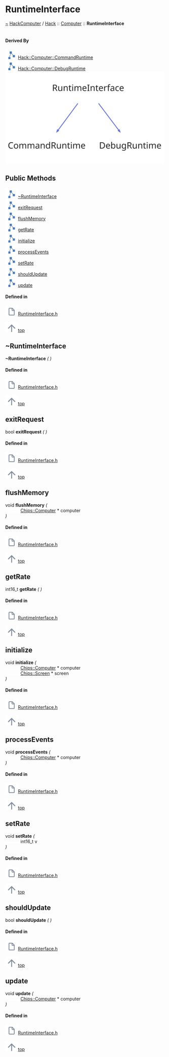 <a id="runtimeinterface"></a>
<h1>RuntimeInterface</h1>
<a id="a01224"></a>
<a href="https://github.com/CharlesCarley/HackComputer#~">~</a>
<a href="index.md#index">HackComputer</a>
<span class="inline-text">/</span>
<a href="a00900.md#hack">Hack</a>
<span class="inline-text">::</span>
<a href="a00910.md#computer">Computer</a>
<span class="inline-text">::</span>
<span class="bold-text"><b>RuntimeInterface</b></span>
<br/>
<br/>
<a id="derived-by"></a>
<h4>Derived By</h4>
<div class="icon-link">
<img src="../images/class.svg"/><a href="a01212.md#commandruntime">Hack::Computer::CommandRuntime</a>
</div>
<div class="icon-link">
<img src="../images/class.svg"/><a href="a01220.md#debugruntime">Hack::Computer::DebugRuntime</a>
</div>
<img src="../images/dot/internal-diagram-44.dot.svg"/><br/>
<a id="public-methods"></a>
<h2>Public Methods</h2>
<span class="icon-list-item"><a href="#~runtimeinterface" class="icon-list-item"><img src="../images/class.svg" class="icon-list-item"/><span class="icon-list-item">~RuntimeInterface</span>
</a>
</span>
<br/>
<span class="icon-list-item"><a href="#exitrequest" class="icon-list-item"><img src="../images/class.svg" class="icon-list-item"/><span class="icon-list-item">exitRequest</span>
</a>
</span>
<br/>
<span class="icon-list-item"><a href="#flushmemory" class="icon-list-item"><img src="../images/class.svg" class="icon-list-item"/><span class="icon-list-item">flushMemory</span>
</a>
</span>
<br/>
<span class="icon-list-item"><a href="#getrate" class="icon-list-item"><img src="../images/class.svg" class="icon-list-item"/><span class="icon-list-item">getRate</span>
</a>
</span>
<br/>
<span class="icon-list-item"><a href="#initialize" class="icon-list-item"><img src="../images/class.svg" class="icon-list-item"/><span class="icon-list-item">initialize</span>
</a>
</span>
<br/>
<span class="icon-list-item"><a href="#processevents" class="icon-list-item"><img src="../images/class.svg" class="icon-list-item"/><span class="icon-list-item">processEvents</span>
</a>
</span>
<br/>
<span class="icon-list-item"><a href="#setrate" class="icon-list-item"><img src="../images/class.svg" class="icon-list-item"/><span class="icon-list-item">setRate</span>
</a>
</span>
<br/>
<span class="icon-list-item"><a href="#shouldupdate" class="icon-list-item"><img src="../images/class.svg" class="icon-list-item"/><span class="icon-list-item">shouldUpdate</span>
</a>
</span>
<br/>
<span class="icon-list-item"><a href="#update" class="icon-list-item"><img src="../images/class.svg" class="icon-list-item"/><span class="icon-list-item">update</span>
</a>
</span>
<br/>
<a id="defined-in"></a>
<h4>Defined in</h4>
<span class="icon-list-item"><a href="https://github.com/CharlesCarley/HackComputer/blob/master/Source/Computer/RuntimeInterface.h#L29" class="icon-list-item"><img src="../images/file.svg" class="icon-list-item"/><span class="icon-list-item">RuntimeInterface.h</span>
</a>
</span>
<br/>
<br/>
<span class="icon-list-item"><a href="#runtimeinterface" class="icon-list-item"><img src="../images/jumpToTop.svg" class="icon-list-item"/><span class="icon-list-item">top</span>
</a>
</span>
<a id="~runtimeinterface"></a>
<h2>~RuntimeInterface</h2>
<span class="bold-text"><b>~RuntimeInterface</b></span>
<span class="italic-text"><i>(</i></span>
<span class="italic-text"><i>)</i></span>
<a id="defined-in"></a>
<h4>Defined in</h4>
<span class="icon-list-item"><a href="https://github.com/CharlesCarley/HackComputer/blob/master/Source/Computer/RuntimeInterface.h#L31" class="icon-list-item"><img src="../images/file.svg" class="icon-list-item"/><span class="icon-list-item">RuntimeInterface.h</span>
</a>
</span>
<br/>
<br/>
<span class="icon-list-item"><a href="#runtimeinterface" class="icon-list-item"><img src="../images/jumpToTop.svg" class="icon-list-item"/><span class="icon-list-item">top</span>
</a>
</span>
<br/>
<a id="exitrequest"></a>
<h2>exitRequest</h2>
<span class="inline-text">bool</span>
<span class="bold-text"><b>exitRequest</b></span>
<span class="italic-text"><i>(</i></span>
<span class="italic-text"><i>)</i></span>
<a id="defined-in"></a>
<h4>Defined in</h4>
<span class="icon-list-item"><a href="https://github.com/CharlesCarley/HackComputer/blob/master/Source/Computer/RuntimeInterface.h#L41" class="icon-list-item"><img src="../images/file.svg" class="icon-list-item"/><span class="icon-list-item">RuntimeInterface.h</span>
</a>
</span>
<br/>
<br/>
<span class="icon-list-item"><a href="#runtimeinterface" class="icon-list-item"><img src="../images/jumpToTop.svg" class="icon-list-item"/><span class="icon-list-item">top</span>
</a>
</span>
<br/>
<a id="flushmemory"></a>
<h2>flushMemory</h2>
<span class="inline-text">void</span>
<span class="bold-text"><b>flushMemory</b></span>
<span class="italic-text"><i>(</i></span>
<div class="paragraph">
<span class="paragraph"><img src="../images/horSpace24px.svg"/><a href="a01008.md#computer">Chips::Computer</a>
<span class="inline-text"> *</span>
<span class="inline-text">computer</span>
</span>
</div>
<span class="italic-text"><i>)</i></span>
<a id="defined-in"></a>
<h4>Defined in</h4>
<span class="icon-list-item"><a href="https://github.com/CharlesCarley/HackComputer/blob/master/Source/Computer/RuntimeInterface.h#L45" class="icon-list-item"><img src="../images/file.svg" class="icon-list-item"/><span class="icon-list-item">RuntimeInterface.h</span>
</a>
</span>
<br/>
<br/>
<span class="icon-list-item"><a href="#runtimeinterface" class="icon-list-item"><img src="../images/jumpToTop.svg" class="icon-list-item"/><span class="icon-list-item">top</span>
</a>
</span>
<br/>
<a id="getrate"></a>
<h2>getRate</h2>
<span class="inline-text">int16_t</span>
<span class="bold-text"><b>getRate</b></span>
<span class="italic-text"><i>(</i></span>
<span class="italic-text"><i>)</i></span>
<a id="defined-in"></a>
<h4>Defined in</h4>
<span class="icon-list-item"><a href="https://github.com/CharlesCarley/HackComputer/blob/master/Source/Computer/RuntimeInterface.h#L35" class="icon-list-item"><img src="../images/file.svg" class="icon-list-item"/><span class="icon-list-item">RuntimeInterface.h</span>
</a>
</span>
<br/>
<br/>
<span class="icon-list-item"><a href="#runtimeinterface" class="icon-list-item"><img src="../images/jumpToTop.svg" class="icon-list-item"/><span class="icon-list-item">top</span>
</a>
</span>
<br/>
<a id="initialize"></a>
<h2>initialize</h2>
<span class="inline-text">void</span>
<span class="bold-text"><b>initialize</b></span>
<span class="italic-text"><i>(</i></span>
<div class="paragraph">
<span class="paragraph"><img src="../images/horSpace24px.svg"/><a href="a01008.md#computer">Chips::Computer</a>
<span class="inline-text"> *</span>
<span class="inline-text">computer</span>
</span>
</div>
<div class="paragraph">
<span class="paragraph"><img src="../images/horSpace24px.svg"/><a href="a00902.md#screen">Chips::Screen</a>
<span class="inline-text"> *</span>
<span class="inline-text">screen</span>
</span>
</div>
<span class="italic-text"><i>)</i></span>
<a id="defined-in"></a>
<h4>Defined in</h4>
<span class="icon-list-item"><a href="https://github.com/CharlesCarley/HackComputer/blob/master/Source/Computer/RuntimeInterface.h#L39" class="icon-list-item"><img src="../images/file.svg" class="icon-list-item"/><span class="icon-list-item">RuntimeInterface.h</span>
</a>
</span>
<br/>
<br/>
<span class="icon-list-item"><a href="#runtimeinterface" class="icon-list-item"><img src="../images/jumpToTop.svg" class="icon-list-item"/><span class="icon-list-item">top</span>
</a>
</span>
<br/>
<a id="processevents"></a>
<h2>processEvents</h2>
<span class="inline-text">void</span>
<span class="bold-text"><b>processEvents</b></span>
<span class="italic-text"><i>(</i></span>
<div class="paragraph">
<span class="paragraph"><img src="../images/horSpace24px.svg"/><a href="a01008.md#computer">Chips::Computer</a>
<span class="inline-text"> *</span>
<span class="inline-text">computer</span>
</span>
</div>
<span class="italic-text"><i>)</i></span>
<a id="defined-in"></a>
<h4>Defined in</h4>
<span class="icon-list-item"><a href="https://github.com/CharlesCarley/HackComputer/blob/master/Source/Computer/RuntimeInterface.h#L43" class="icon-list-item"><img src="../images/file.svg" class="icon-list-item"/><span class="icon-list-item">RuntimeInterface.h</span>
</a>
</span>
<br/>
<br/>
<span class="icon-list-item"><a href="#runtimeinterface" class="icon-list-item"><img src="../images/jumpToTop.svg" class="icon-list-item"/><span class="icon-list-item">top</span>
</a>
</span>
<br/>
<a id="setrate"></a>
<h2>setRate</h2>
<span class="inline-text">void</span>
<span class="bold-text"><b>setRate</b></span>
<span class="italic-text"><i>(</i></span>
<div class="paragraph">
<span class="paragraph"><img src="../images/horSpace24px.svg"/><span class="inline-text">int16_t</span>
<span class="inline-text">v</span>
</span>
</div>
<span class="italic-text"><i>)</i></span>
<a id="defined-in"></a>
<h4>Defined in</h4>
<span class="icon-list-item"><a href="https://github.com/CharlesCarley/HackComputer/blob/master/Source/Computer/RuntimeInterface.h#L37" class="icon-list-item"><img src="../images/file.svg" class="icon-list-item"/><span class="icon-list-item">RuntimeInterface.h</span>
</a>
</span>
<br/>
<br/>
<span class="icon-list-item"><a href="#runtimeinterface" class="icon-list-item"><img src="../images/jumpToTop.svg" class="icon-list-item"/><span class="icon-list-item">top</span>
</a>
</span>
<br/>
<a id="shouldupdate"></a>
<h2>shouldUpdate</h2>
<span class="inline-text">bool</span>
<span class="bold-text"><b>shouldUpdate</b></span>
<span class="italic-text"><i>(</i></span>
<span class="italic-text"><i>)</i></span>
<a id="defined-in"></a>
<h4>Defined in</h4>
<span class="icon-list-item"><a href="https://github.com/CharlesCarley/HackComputer/blob/master/Source/Computer/RuntimeInterface.h#L33" class="icon-list-item"><img src="../images/file.svg" class="icon-list-item"/><span class="icon-list-item">RuntimeInterface.h</span>
</a>
</span>
<br/>
<br/>
<span class="icon-list-item"><a href="#runtimeinterface" class="icon-list-item"><img src="../images/jumpToTop.svg" class="icon-list-item"/><span class="icon-list-item">top</span>
</a>
</span>
<br/>
<a id="update"></a>
<h2>update</h2>
<span class="inline-text">void</span>
<span class="bold-text"><b>update</b></span>
<span class="italic-text"><i>(</i></span>
<div class="paragraph">
<span class="paragraph"><img src="../images/horSpace24px.svg"/><a href="a01008.md#computer">Chips::Computer</a>
<span class="inline-text"> *</span>
<span class="inline-text">computer</span>
</span>
</div>
<span class="italic-text"><i>)</i></span>
<a id="defined-in"></a>
<h4>Defined in</h4>
<span class="icon-list-item"><a href="https://github.com/CharlesCarley/HackComputer/blob/master/Source/Computer/RuntimeInterface.h#L47" class="icon-list-item"><img src="../images/file.svg" class="icon-list-item"/><span class="icon-list-item">RuntimeInterface.h</span>
</a>
</span>
<br/>
<br/>
<span class="icon-list-item"><a href="#runtimeinterface" class="icon-list-item"><img src="../images/jumpToTop.svg" class="icon-list-item"/><span class="icon-list-item">top</span>
</a>
</span>
<br/>
</div>
</div>
</body>
</html>
